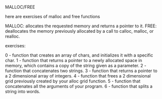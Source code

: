 MALLOC/FREE

here are exercises of malloc and free functions

MALLOC: allocates the requested memory and returns a pointer to it.
FREE: deallocates the memory previously allocated by a call to calloc, malloc, or realloc.

exercises:
 
0 - function that creates an array of chars, and initializes it with a specific char.
1 - function that returns a pointer to a newly allocated space in memory, which contains a copy of the string given as a parameter.
2 - function that concatenates two strings.
3 - function that returns a pointer to a 2 dimensional array of integers.
4 - function that frees a 2 dimensional grid previously created by your alloc grid function.
5 - function that concatenates all the arguments of your program.
6 - function that splits a string into words.
